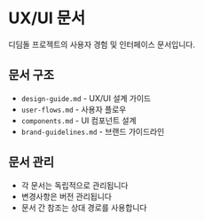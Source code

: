 # UX/UI 문서

디딤돌 프로젝트의 사용자 경험 및 인터페이스 문서입니다.

## 문서 구조

- `design-guide.md` - UX/UI 설계 가이드
- `user-flows.md` - 사용자 플로우
- `components.md` - UI 컴포넌트 설계
- `brand-guidelines.md` - 브랜드 가이드라인

## 문서 관리

- 각 문서는 독립적으로 관리됩니다
- 변경사항은 버전 관리됩니다
- 문서 간 참조는 상대 경로를 사용합니다
